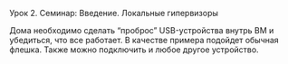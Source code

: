 Урок 2. Семинар: Введение. Локальные гипервизоры

Дома необходимо сделать “проброс” USB-устройства внутрь ВМ и убедиться, что все работает. В качестве примера подойдет обычная флешка. Также можно подключить и любое другое устройство.